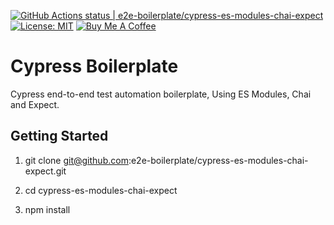 [![GitHub Actions status | e2e-boilerplate/cypress-es-modules-chai-expect](https://github.com/e2e-boilerplate/cypress-es-modules-chai-expect/workflows/cypress-es-modules-chai-expect/badge.svg)](https://github.com/e2e-boilerplate/cypress-es-modules-chai-expect/actions?workflow=cypress-es-modules-chai-expect) [![License: MIT](https://img.shields.io/badge/License-MIT-yellow.svg)](https://opensource.org/licenses/MIT) [![Buy Me A Coffee](https://img.shields.io/badge/buy-me%20coffee-orange)](https://www.buymeacoffee.com/xgirma)
    
# Cypress Boilerplate
    
Cypress end-to-end test automation boilerplate, Using ES Modules, Chai and Expect.
    
## Getting Started
    
1. git clone git@github.com:e2e-boilerplate/cypress-es-modules-chai-expect.git
    
2. cd cypress-es-modules-chai-expect
    
3. npm install